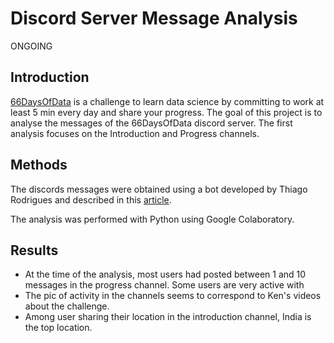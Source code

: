 # Discord Server Message Analysis

ONGOING

## Introduction

[66DaysOfData](https://www.66daysofdata.com/) is a challenge to learn data science by committing to work at least 5 min every day and share your progress. 
The goal of this project is to analyse the messages of the 66DaysOfData discord server. The first analysis focuses on the Introduction and Progress channels. 

## Methods

The discords messages were obtained using a bot developed by Thiago Rodrigues and described in this [article](https://levelup.gitconnected.com/how-to-gather-message-data-using-a-discord-bot-from-scratch-with-python-2fe239da3bcd).

The analysis was performed with Python using Google Colaboratory.

## Results

* At the time of the analysis, most users had posted between 1 and 10 messages in the progress channel. Some users are very active with
* The pic of activity in the channels seems to correspond to Ken's videos about the challenge. 
* Among user sharing their location in the introduction channel, India is the top location. 


 
